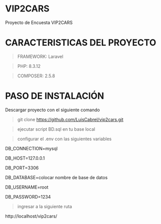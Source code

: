 # VIP2CARS
Proyecto de Encuesta VIP2CARS

# CARACTERISTICAS DEL PROYECTO

> FRAMEWORK: Laravel

> PHP: 8.3.12

> COMPOSER: 2.5.8


# PASO DE INSTALACIÓN
Descargar proyecto con el siguiente comando

> git clone https://github.com/LuisCabrel/vip2cars.git

> ejecutar script BD.sql en tu base local

> configurar el .env con las siguientes variables

DB_CONNECTION=mysql

DB_HOST=127.0.0.1

DB_PORT=3306

DB_DATABASE=colocar nombre de base de datos

DB_USERNAME=root

DB_PASSWORD=1234

> ingresar a la siguiente ruta

http://localhost/vip2cars/
